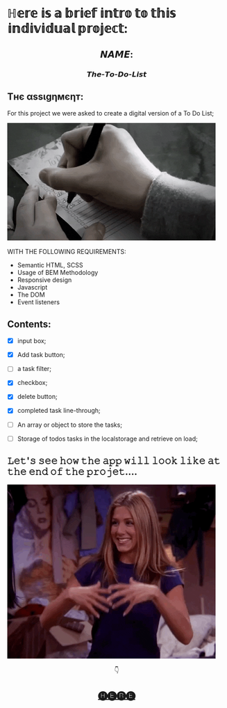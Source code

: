
# ℍ𝕖𝕣𝕖 𝕚𝕤 𝕒 𝕓𝕣𝕚𝕖𝕗 𝕚𝕟𝕥𝕣𝕠 𝕥𝕠 𝕥𝕙𝕚𝕤 𝕚𝕟𝕕𝕚𝕧𝕚𝕕𝕦𝕒𝕝 𝕡𝕣𝕠𝕛𝕖𝕔𝕥:

## <div align="center"> 𝙉𝘼𝙈𝙀:  
### <div align="center"> 𝙏𝙝𝙚-𝙏𝙤-𝘿𝙤-𝙇𝙞𝙨𝙩

## Tнє αѕѕιgηмєηт:
For this project we were asked to create a digital version of a To Do List;

![hanmade list](<assets/images/handmade.gif>)

WITH THE FOLLOWING REQUIREMENTS:
* Semantic HTML, SCSS
* Usage of BEM Methodology
* Responsive design
* Javascript
* The DOM
* Event listeners

## Contents:

- [x] input box;
- [x] Add task button;
- [ ] a task filter;
- [x] checkbox;
- [x] delete button;
- [x] completed task line-through;
- [ ] An array or object to store the tasks;
- [ ] Storage of todos tasks in the localstorage and retrieve on load;



## 𝙻𝚎𝚝'𝚜 𝚜𝚎𝚎 𝚑𝚘𝚠 𝚝𝚑𝚎 𝚊𝚙𝚙 𝚠𝚒𝚕𝚕 𝚕𝚘𝚘𝚔 𝚕𝚒𝚔𝚎 𝚊𝚝 𝚝𝚑𝚎 𝚎𝚗𝚍 𝚘𝚏 𝚝𝚑𝚎 𝚙𝚛𝚘𝚓𝚎𝚝....



![tada](assets/images/tada.gif)

 <div align="center"> 👇
 
## <div align="center"> [🅗🅔🅡🅔](https://zaraana.github.io/The-To-Do-List/)


